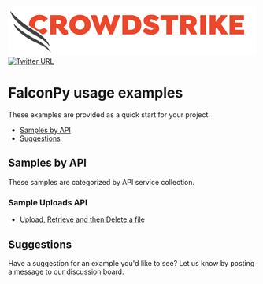 ![CrowdStrike Falcon](https://raw.githubusercontent.com/CrowdStrike/falconpy/main/docs/asset/cs-logo.png) [![Twitter URL](https://img.shields.io/twitter/url?label=Follow%20%40CrowdStrike&style=social&url=https%3A%2F%2Ftwitter.com%2FCrowdStrike)](https://twitter.com/CrowdStrike)<br/>

# FalconPy usage examples
These examples are provided as a quick start for your project.

+ [Samples by API](#samples-by-api)
+ [Suggestions](#suggestions)

## Samples by API
These samples are categorized by API service collection.

### Sample Uploads API
+ [Upload, Retrieve and then Delete a file](sample_uploads/sample_uploads.py)

## Suggestions
Have a suggestion for an example you'd like to see? Let us know by posting a message to our [discussion board](https://github.com/CrowdStrike/falconpy/discussions).
